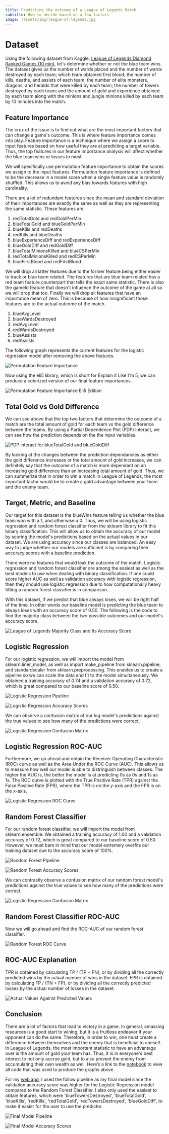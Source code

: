 ```yaml
---
title: Predicting the outcome of a League of Legends Match
subtitle: How to decide based on a few factors
image: /assets/img/league-of-legends.jpg
---
```


# Dataset
Using the following dataset from Kaggle, [League of Legends Diamond Ranked Games (10 min)](https://www.kaggle.com/bobbyscience/league-of-legends-diamond-ranked-games-10-min), let's determine whether or not the blue team wins. The dataset gives us the number of wards placed and the number of wards destroyed by each team; which team obtained first blood; the number of kills, deaths, and assists of each team; the number of elite monsters, dragons, and heralds that were killed by each team; the number of towers destroyed by each team; and the amount of gold and experience obtained by each team along with the minions and jungle minions killed by each team by 10 minutes into the match.

## Feature Importance
The crux of the issue is to find out what are the most important factors that can change a game's outcome. This is where feature importance comes into play. Feature importance is a technique where we assign a score to input features based on how useful they are at predicting a target variable. Thus, the top features in our feature importance analysis will affect whether the blue team wins or losses to most.

We will specifically use permutation feature importance to obtain the scores we assign to the input features. Permutation feature importance is defined to be the decrease in a model score when a single feature value is randomly shuffled. This allows us to avoid any bias towards features with high cardinality.

There are a lot of redundant features since the mean and standard deviation of their importances are exactly the same as well as they are representing the same statistic. These features are 
1. redTotalGold and redGoldPerMin
2. blueTotalGold and blueGoldPerMin
3. blueKills and redDeaths
4. redKills and blueDeaths
5. blueExperienceDiff and redExperienceDiff 
6. blueGoldDiff and redGoldDiff 
7. blueTotalMinionsKilled and blueCSPerMin 
8. redTotalMinionsKilled and redCSPerMin
9. blueFirstBlood and redFirstBlood

We will drop all latter features due to the former feature being either easier to track or blue team related. The features that are blue team related has a red team feature counterpart that tells the exact same statistic. There is also the gameId feature that doesn't influence the outcome of the game at all so we will drop that too. Finally we will drop all features that have an importance mean of zero. This is because of how insignificant those features are to the actual outcome of the match.
1. blueAvgLevel
2. blueWardsDestroyed
3. redAvgLevel
4. redWardsDestroyed
5. blueAssists
6. redAssists

The following graph represents the current features for the logistic regression model after removing the above features.

![Permutation Feature Importance](/assets/img/feature-importance.png)

Now using the eli5 library, which is short for Explain it Like I'm 5, we can produce a colorized version of our final feature importances.

![Permutation Feature Importance Eli5 Edition](/assets/img/eli5-feature-importance.png)

## Total Gold vs Gold Difference

We can see above that the top two factors that determine the outcome of a match are the total amount of gold for each team vs the gold difference between the teams. By using a Partial Dependence Plot (PDP) interact, we can see how the prediction depends on the the input variables.

![PDP interact for blueTotalGold and blueGoldDiff](/assets/img/pdp-blue-totalGold-goldDiff.png)

By looking at the changes between the prediction dependancies as either the gold difference increases or the total amount of gold increases, we can definitely say that the outcome of a match is more dependant on an increasing gold difference than an increasing total amount of gold. Thus, we can summerize that in order to win a match in League of Legends, the most important factor would be to create a gold advantage between your team and the enemy team.

## Target, Metric, and Baseline
Our target for this dataset is the blueWins feature telling us whether the blue team won with a 1, and otherwise a 0. Thus, we will be using logistic regression and random forest classifier from the sklearn library to fit this binary classification. This will allow us to obtain the accuracy of our model by scoring the model's predictions based on the actual values in our dataset. We are using accuracy since our classes are balanced. An easy way to judge whether our models are sufficient is by comparing their accuracy scores with a baseline prediction.

There were no features that would leak the outcome of the match. Logistic regression and random forest classifier are among the easiest as well as the best models to use when dealing with binary classification. If one could score higher AUC as well as validation accuracy with logistic regression, then they should use logistic regression due to how computationally heavy fitting a random forest classifier is in comparison.

With this dataset, if we predict that blue always loses, we will be right half of the time. In other words our baseline model is predicting the blue team to always loses with an accuracy score of 0.50. The following is the code to find the majority class between the two possible outcomes and our model's accuracy score.

![League of Legends Majority Class and Its Accuracy Score](/assets/img/league-majority.png)

## Logistic Regression
For our logistic regression, we will import the model from sklearn.liner_model, as well as import make_pipeline from sklearn.pipeline, and standardscaler from sklearn.preprocessing. This enables us to create a pipeline so we can scale the data and fit to the model simultaneously. We obtained a training accuracy of 0.74 and a validation accuracy of 0.72, which is great compared to our baseline score of 0.50.

![Logistic Regression Pipeline](/assets/img/log-pipeline.png)

![Logistic Regression Accuracy Scores](/assets/img/log-score.png)

We can observe a confusion matrix of our log model's predictions against the true values to see how many of the predictions were correct.

![Logistic Regression Confusion Matrix](/assets/img/log-confusion.png)

## Logistic Regression ROC-AUC
Furthermore, we go ahead and obtain the Receiver Operating Characteristic (ROC) curve as well as the Area Under the ROC Curve (AUC). This allows us to measure how well our model is able to distringuish between classes. The higher the AUC is, the better the model is at predicting 0s as 0s and 1s as 1s. The ROC curve is plotted with the True Positive Rate (TPR) against the False Positive Rate (FPR), where the TPR is on the y-axis and the FPR is on the x-axis. 

![Logistic Regression ROC Curve](/assets/img/log-roc-curve.png)

## Random Forest Classifier
For our random forest classifier, we will import the model from sklearn.ensemble. We obtained a training accuracy of 1.00 and a validation accuracy of 0.72, which is great compared to our baseline score of 0.50. However, we must bare in mind that our model extremely overfits our training dataset due to the accuracy score of 100%.

![Random Forest Pipeline](/assets/img/rf-pipeline.png)

![Random Forest Accuracy Scores](/assets/img/rf-score.png)

We can contrastly observe a confusion matrix of our random forest model's predictions against the true values to see how many of the predictions were correct.

![Logistic Regression Confusion Matrix](/assets/img/rf-confusion.png)

## Random Forest Classifier ROC-AUC
Now we will go ahead and find the ROC-AUC of our random forest classifier. 

![Random Forest ROC Curve](/assets/img/rf-roc-curve.png)

## ROC-AUC Explanation
TPR is obtained by calculating TP / (TP + FN), or by dividing all the correctly predicted wins by the actual number of wins in the dataset. FPR is obtained by calculating FP / (TN + FP), or by dividing all the correctly predicted losses by the actual number of losses in the dataset.

![Actual Values Against Predicted Values](/assets/img/actual-predicted.png)

## Conclusion

There are a lot of factors that lead to victory in a game. In general, amassing resources is a good start to wining, but it is a fruitless endeavor if your opponent can do the same. Therefore, in order to win, one must create a difference between themselves and the enemy that is beneficial to oneself. In League of Legends, the most important statistic to have an advantage over is the amount of gold your team has. Thus, it is in everyone's best interest to not only accrue gold, but to also prevent the enemy from accumulating their own wealth as well. Here’s a link to the [notebook](https://github.com/xpandalord/DS-Unit-2-Build/blob/master/league-blog.ipynb) to view all code that was used to produce the graphs above.

For my [web app](https://leagueoflegendsmatchpredictor.herokuapp.com/), I used the follow pipeline as my final model since the validation accuracy score was higher for the Logistic Regression model compared to the Random Forest Classifier. I also only used the easiest to obtain features, which were 'blueTowersDestroyed', 'blueTotalGold', 'blueKills', 'redKills', 'redTotalGold', 'redTowersDestroyed', 'blueGoldDiff', to make it easier for the user to use the predictor.

![Final Model Pipeline](/assets/img/final-model-pipeline.png)

![Final Model Accuracy Scores](/assets/img/final-model-score.png)